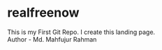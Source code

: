 # realfreenow

This is my First Git Repo. I create this landing page.
<br>
Author - Md. Mahfujur Rahman
